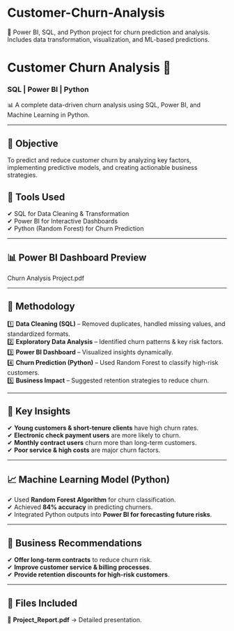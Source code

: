 # Customer-Churn-Analysis
📌 Power BI, SQL, and Python project for churn prediction and analysis. Includes data transformation, visualization, and ML-based predictions.
# Customer Churn Analysis 🚀  
### SQL | Power BI | Python  
📊 A complete data-driven churn analysis using SQL, Power BI, and Machine Learning in Python.  

---

## 🔹 Objective  
To predict and reduce customer churn by analyzing key factors, implementing predictive models, and creating actionable business strategies.

## 🔹 Tools Used  
✔ SQL for Data Cleaning & Transformation  
✔ Power BI for Interactive Dashboards  
✔ Python (Random Forest) for Churn Prediction  

---

## 📊 Power BI Dashboard Preview  
Churn Analysis Project.pdf  

---

## 🔹 Methodology  
1️⃣ **Data Cleaning (SQL)** – Removed duplicates, handled missing values, and standardized formats.  
2️⃣ **Exploratory Data Analysis** – Identified churn patterns & key risk factors.  
3️⃣ **Power BI Dashboard** – Visualized insights dynamically.  
4️⃣ **Churn Prediction (Python)** – Used Random Forest to classify high-risk customers.  
5️⃣ **Business Impact** – Suggested retention strategies to reduce churn.  

---

## 📌 Key Insights  
✔ **Young customers & short-tenure clients** have high churn rates.  
✔ **Electronic check payment users** are more likely to churn.  
✔ **Monthly contract users** churn more than long-term customers.  
✔ **Poor service & high costs** are major churn factors.  

---

## 📈 Machine Learning Model (Python)  
✔ Used **Random Forest Algorithm** for churn classification.  
✔ Achieved **84% accuracy** in predicting churners.  
✔ Integrated Python outputs into **Power BI for forecasting future risks**.  

---

## 🚀 Business Recommendations  
✔ **Offer long-term contracts** to reduce churn risk.  
✔ **Improve customer service & billing processes**.  
✔ **Provide retention discounts for high-risk customers**.  

---

## 📂 Files Included  
📂 **Project_Report.pdf** → Detailed presentation.  
 

